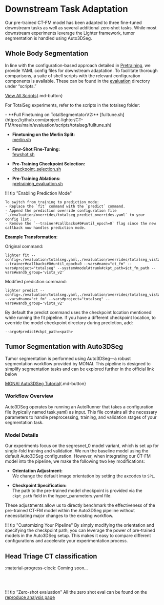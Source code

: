 # Downstream Task Adaptation

Our pre-trained CT-FM model has been adapted to three fine-tuned downstream tasks as well as several additional zero‐shot tasks. While most downstream experiments leverage the Lighter framework, tumor segmentation is handled using Auto3DSeg.

## Whole Body Segmentation

In line with the configuration-based approach detailed in [Pretraining](./pretraining.md), we provide YAML config files for downstream adaptation. To facilitate thorough comparisons, a suite of shell scripts with the relevant configuration components is available. These can be found in the [evaluation](https://github.com/project-lighter/CT-FM/tree/main/evaluation) directory under “scripts.”

[View All Scripts](https://github.com/project-lighter/CT-FM/tree/main/evaluation/scripts){.md-button}


For TotalSeg experiments, refer to the scripts in the totalseg folder:
<div class="grid cards" markdown>
- **Full Finetuning on TotalSegmentatorV2:**  
  [fulltune.sh](https://github.com/project-lighter/CT-FM/tree/main/evaluation/scripts/totalseg/fulltune.sh)

- **Finetuning on the Merlin Split:**  
  [merlin.sh](https://github.com/project-lighter/CT-FM/tree/main/evaluation/scripts/totalseg/merlin.sh)

- **Few-Shot Fine-Tuning:**  
  [fewshot.sh](https://github.com/project-lighter/CT-FM/tree/main/evaluation/scripts/totalseg/fewshot.sh)

- **Pre-Training Checkpoint Selection:**  
  [checkpoint_selection.sh](https://github.com/project-lighter/CT-FM/tree/main/evaluation/scripts/totalseg/checkpoint_selection.sh)

- **Pre-Training Ablations:**  
  [pretraining_evaluation.sh](https://github.com/project-lighter/CT-FM/tree/main/evaluation/scripts/totalseg/pretraining_evaluation.sh)
</div>

!!! tip "Enabling Prediction Mode"

    To switch from training to prediction mode:
    - Replace the `fit` command with the `predict` command.
    - Append the prediction override configuration file `./evaluation/overrides/totalseg_predict_overrides.yaml` to your config list.
    - Remove the `--trainer#callbacks#0#until_epoch=0` flag since the new callback now handles prediction mode.

**Example Transformation:**

Original command:
```
lighter fit --config=./evaluation/totalseg.yaml,./evaluation/overrides/totalseg_vista.yaml,./evaluation/baselines/segresnetds_ctfm.yaml --trainer#callbacks#0#until_epoch=0 --vars#name="ct_fm" --vars#project="totalseg" --system#model#trunk#ckpt_path=$ct_fm_path --vars#wandb_group='vista_v2'
```

Modified prediction command:
```
lighter predict --config=./evaluation/totalseg.yaml,./evaluation/overrides/totalseg_vista.yaml,./evaluation/baselines/segresnetds_ctfm.yaml,./evaluation/overrides/totalseg_predict_overrides.yaml --vars#name="ct_fm" --vars#project="totalseg" --vars#wandb_group='vista_v2'
```

By default the predict command uses the checkpoint location mentioned while running the fit pipeline.
If you have a different checkpoint location, to override the model checkpoint directory during prediction, add:
```
--args#predict#ckpt_path=<path>
```

## Tumor Segmentation with Auto3DSeg

Tumor segmentation is performed using Auto3DSeg—a robust segmentation workflow provided by MONAI. This pipeline is designed to simplify segmentation tasks and can be explored further in the official link below

[MONAI Auto3DSeg Tutorial](https://github.com/Project-MONAI/tutorials/blob/main/auto3dseg/README.md){.md-button}

### Workflow Overview

Auto3DSeg operates by running an AutoRunner that takes a configuration file (typically named task.yaml) as input. This file contains all the necessary parameters to handle preprocessing, training, and validation stages of your segmentation task.

### Model Details

Our experiments focus on the segresnet_0 model variant, which is set up for single-fold training and validation. We run the baseline model using the default Auto3DSeg configuration. However, when integrating our CT-FM model into the pipeline, we make the following two key modifications:

- **Orientation Adjustment:**  
  We change the default image orientation by setting the axcodes to `SPL`.
  
- **Checkpoint Specification:**  
  The path to the pre-trained model checkpoint is provided via the `ckpt_path` field in the hyper_parameters.yaml file.

These adjustments allow us to directly benchmark the effectiveness of the pre-trained CT-FM model within the Auto3DSeg pipeline without necessitating major changes to the existing workflow.

!!! tip "Customizing Your Pipeline"
    By simply modifying the orientation and specifying the checkpoint path, you can leverage the power of pre-trained models in the Auto3DSeg setup. This makes it easy to compare different configurations and accelerate your experimentation process.


## Head Triage CT classification
:material-progress-clock: Coming soon...


<br/>
<br/>

!!! tip "Zero-shot evaluation"
    All the zero shot eval can be found on the [reproduce analysis page](./analysis.md)